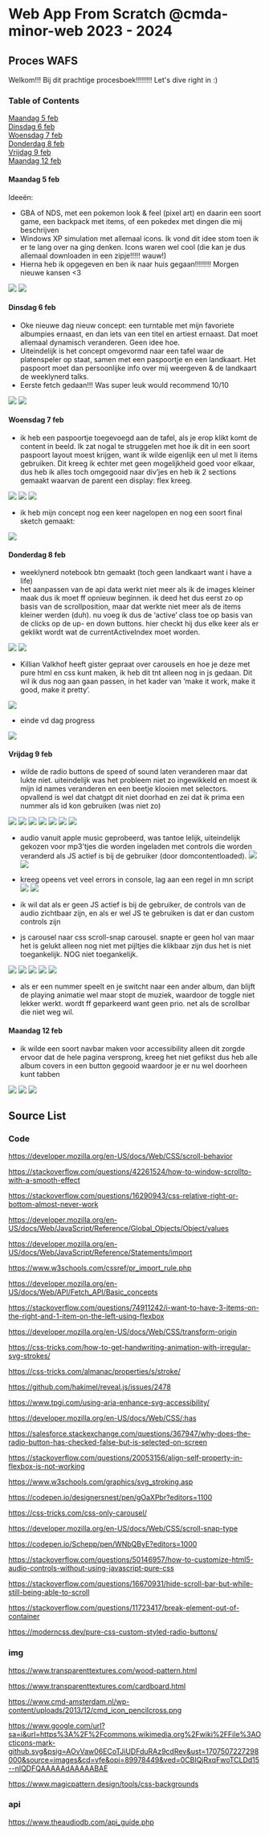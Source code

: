# Web App From Scratch @cmda-minor-web 2023 - 2024

<!-- Add a link to your live demo in Github Pages 🌐-->

<!-- ☝️ replace this description with a description of your own work -->

<!-- replace the code in the /docs folder with your own, so you can showcase your work with GitHub Pages 🌍 -->

<!-- Add a nice poster image here at the end of the week, showing off your shiny frontend 📸 -->

<!-- Maybe a table of contents here? 📚 -->

<!-- How about a section that describes how to install this project? 🤓 -->

<!-- ...but how does one use this project? What are its features 🤔 -->

<!-- What external data source is featured in your project and what are its properties 🌠 -->

<!-- Maybe a checklist of done stuff and stuff still on your wishlist? ✅ -->

<!-- How about a license here? 📜 (or is it a licence?) 🤷 -->

## Proces WAFS

Welkom!!! Bij dit prachtige procesboek!!!!!!!! Let's dive right in :)

### Table of Contents

[Maandag 5 feb](#5feb)  
[Dinsdag 6 feb](#6feb)  
[Woensdag 7 feb](#7feb)  
[Donderdag 8 feb](#8feb)  
[Vrijdag 9 feb](#9feb)  
[Maandag 12 feb](#12feb)

<a name="5feb"/>

#### Maandag 5 feb

Ideeën:

-   GBA of NDS, met een pokemon look & feel (pixel art) en daarin een soort game, een backpack met items, of een pokedex met dingen die mij beschrijven
-   Windows XP simulation met allemaal icons. Ik vond dit idee stom toen ik er te lang over na ging denken. Icons waren wel cool (die kan je dus allemaal downloaden in een zipje!!!!! wauw!)
-   Hierna heb ik opgegeven en ben ik naar huis gegaan!!!!!!!! Morgen nieuwe kansen <3

![](./proces/img/1/note.jpeg)
![](./proces/img/1/note2.JPG)

<a name="6feb"/>

#### Dinsdag 6 feb

-   Oke nieuwe dag nieuw concept: een turntable met mijn favoriete albumpies ernaast, en dan iets van een titel en artiest ernaast. Dat moet allemaal dynamisch veranderen. Geen idee hoe.
-   Uiteindelijk is het concept omgevormd naar een tafel waar de platenspeler op staat, samen met een paspoortje en een landkaart. Het paspoort moet dan persoonlijke info over mij weergeven & de landkaart de weeklynerd talks.
-   Eerste fetch gedaan!!! Was super leuk would recommend 10/10

![](./proces/img/2/note.JPG)
![](./proces/img/2/note2.JPG)

<a name="7feb"/>

#### Woensdag 7 feb

-   ik heb een paspoortje toegevoegd aan de tafel, als je erop klikt komt de content in beeld. Ik zat nogal te struggelen met hoe ik dit in een soort paspoort layout moest krijgen, want ik wilde eigenlijk een ul met li items gebruiken. Dit kreeg ik echter met geen mogelijkheid goed voor elkaar, dus heb ik alles toch omgegooid naar div’jes en heb ik 2 sections gemaakt waarvan de parent een display: flex kreeg.

![](./proces/img/3/code.png)
![](./proces/img/3/code-2.png)
![](./proces/img/3/code-3.png)

-   ik heb mijn concept nog een keer nagelopen en nog een soort final sketch gemaakt:

![](./proces/img/3/note.JPG)

<a name="8feb"/>

#### Donderdag 8 feb

-   weeklynerd notebook btn gemaakt (toch geen landkaart want i have a life)
-   het aanpassen van de api data werkt niet meer als ik de images kleiner maak dus ik moet ff opnieuw beginnen. ik deed het dus eerst zo op basis van de scrollposition, maar dat werkte niet meer als de items kleiner werden (duh). nu voeg ik dus de ‘active’ class toe op basis van de clicks op de up- en down buttons. hier checkt hij dus elke keer als er geklikt wordt wat de currentActiveIndex moet worden.

![](./proces/img/4/code-1.png)
![](./proces/img/4/code-2.png)

-   Killian Valkhof heeft gister gepraat over carousels en hoe je deze met pure html en css kunt maken, ik heb dit tnt alleen nog in js gedaan. Dit wil ik dus nog aan gaan passen, in het kader van ‘make it work, make it good, make it pretty’.

![](./proces/img/4/code-3.png)

-   einde vd dag progress

![](./proces/img/4/code-4.png)

<a name="9feb"/>

#### Vrijdag 9 feb

-   wilde de radio buttons de speed of sound laten veranderen maar dat lukte niet. uiteindelijk was het probleem niet zo ingewikkeld en moest ik mijn id names veranderen en een beetje klooien met selectors. opvallend is wel dat chatgpt dit niet doorhad en zei dat ik prima een nummer als id kon gebruiken (was niet zo)

![](./proces/img/5/code.png)
![](./proces/img/5/code-1.png)
![](./proces/img/5/code-2.png)
![](./proces/img/5/code-3.png)
![](./proces/img/5/code-4.png)
![](./proces/img/5/code-5.png)
![](./proces/img/5/gpt.png)

-   audio vanuit apple music geprobeerd, was tantoe lelijk, uiteindelijk gekozen voor mp3'tjes die worden ingeladen met controls die worden veranderd als JS actief is bij de gebruiker (door domcontentloaded).
    ![](./proces/img/5/code-6.png)
    ![](./proces/img/5/code-7.png)

-   kreeg opeens vet veel errors in console, lag aan een regel in mn script
    ![](./proces/img/5/code-8.png)
    ![](./proces/img/5/code-9.png)

-   ik wil dat als er geen JS actief is bij de gebruiker, de controls van de audio zichtbaar zijn, en als er wel JS te gebruiken is dat er dan custom controls zijn

-   js carousel naar css scroll-snap carousel. snapte er geen hol van maar het is gelukt alleen nog niet met pijltjes die klikbaar zijn dus het is niet toegankelijk. NOG niet toegankelijk.

![](./proces/img/5/code-10.png)
![](./proces/img/5/code-11.png)
![](./proces/img/5/code-12.png)
![](./proces/img/5/code-13.png)
![](./proces/img/5/code-14.png)

-   als er een nummer speelt en je switcht naar een ander album, dan blijft de playing animatie wel maar stopt de muziek, waardoor de toggle niet lekker werkt. wordt ff geparkeerd want geen prio. net als de scrollbar die niet weg wil.

<a name="12feb"/>

#### Maandag 12 feb

-   ik wilde een soort navbar maken voor accessibility alleen dit zorgde ervoor dat de hele pagina versprong, kreeg het niet gefikst dus heb alle album covers in een button gegooid waardoor je er nu wel doorheen kunt tabben

![](./proces/img/6/code.png)
![](./proces/img/6/code-2.png)
![](./proces/img/6/code-3.png)

## Source List

### Code

https://developer.mozilla.org/en-US/docs/Web/CSS/scroll-behavior

https://stackoverflow.com/questions/42261524/how-to-window-scrollto-with-a-smooth-effect

https://stackoverflow.com/questions/16290943/css-relative-right-or-bottom-almost-never-work

https://developer.mozilla.org/en-US/docs/Web/JavaScript/Reference/Global_Objects/Object/values

https://developer.mozilla.org/en-US/docs/Web/JavaScript/Reference/Statements/import

https://www.w3schools.com/cssref/pr_import_rule.php

https://developer.mozilla.org/en-US/docs/Web/API/Fetch_API/Basic_concepts

https://stackoverflow.com/questions/74911242/i-want-to-have-3-items-on-the-right-and-1-item-on-the-left-using-flexbox

https://developer.mozilla.org/en-US/docs/Web/CSS/transform-origin

https://css-tricks.com/how-to-get-handwriting-animation-with-irregular-svg-strokes/

https://css-tricks.com/almanac/properties/s/stroke/

https://github.com/hakimel/reveal.js/issues/2478

https://www.tpgi.com/using-aria-enhance-svg-accessibility/

https://developer.mozilla.org/en-US/docs/Web/CSS/:has

https://salesforce.stackexchange.com/questions/367947/why-does-the-radio-button-has-checked-false-but-is-selected-on-screen

https://stackoverflow.com/questions/20053156/align-self-property-in-flexbox-is-not-working

https://www.w3schools.com/graphics/svg_stroking.asp

https://codepen.io/designersnest/pen/gOaXPbr?editors=1100

https://css-tricks.com/css-only-carousel/

https://developer.mozilla.org/en-US/docs/Web/CSS/scroll-snap-type

https://codepen.io/Schepp/pen/WNbQByE?editors=1000

https://stackoverflow.com/questions/50146957/how-to-customize-html5-audio-controls-without-using-javascript-pure-css

https://stackoverflow.com/questions/16670931/hide-scroll-bar-but-while-still-being-able-to-scroll

https://stackoverflow.com/questions/11723417/break-element-out-of-container

https://moderncss.dev/pure-css-custom-styled-radio-buttons/

### img

https://www.transparenttextures.com/wood-pattern.html

https://www.transparenttextures.com/cardboard.html

https://www.cmd-amsterdam.nl/wp-content/uploads/2013/12/cmd_icon_pencilcross.png

https://www.google.com/url?sa=i&url=https%3A%2F%2Fcommons.wikimedia.org%2Fwiki%2FFile%3AOcticons-mark-github.svg&psig=AOvVaw06ECoTJiUDFduRAz9cdRev&ust=1707507227298000&source=images&cd=vfe&opi=89978449&ved=0CBIQjRxqFwoTCLDd15--nIQDFQAAAAAdAAAAABAE

https://www.magicpattern.design/tools/css-backgrounds

### api

https://www.theaudiodb.com/api_guide.php
